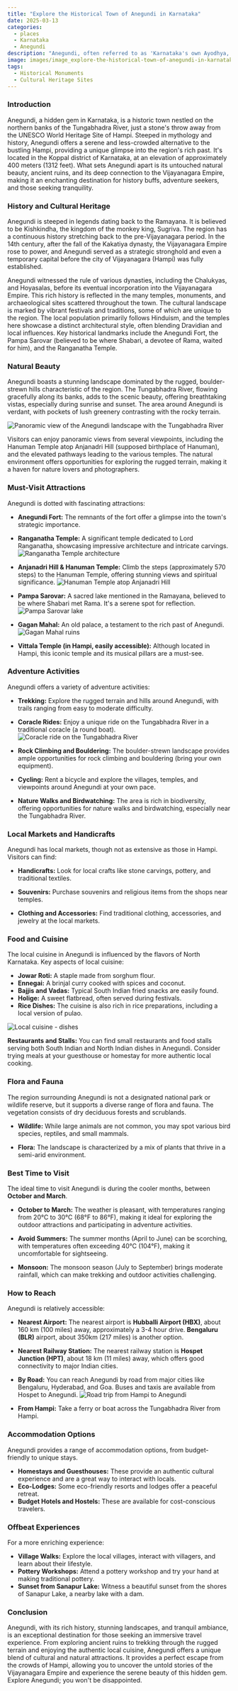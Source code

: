 ```yaml
---
title: "Explore the Historical Town of Anegundi in Karnataka"
date: 2025-03-13
categories:
  - places
  - Karnataka
  - Anegundi
description: "Anegundi, often referred to as 'Karnataka's own Ayodhya,' is a historically significant town nestled in the Western Ghats. It served as the capital of the powerful Vijayanagara Empire and is renowned for its Anegundi Fort, rock-cut temples, and the iconic Durga Temple. Located near Tirthahalli and Badami, known for their cave temples, Anegundi offers a blend of rich history and natural beauty, making it a must-visit destination in Karnataka."
image: images/image_explore-the-historical-town-of-anegundi-in-karnataka.png
tags: 
  - Historical Monuments
  - Cultural Heritage Sites
---
```



### **Introduction**

Anegundi, a hidden gem in Karnataka, is a historic town nestled on the northern banks of the Tungabhadra River, just a stone's throw away from the UNESCO World Heritage Site of Hampi. Steeped in mythology and history, Anegundi offers a serene and less-crowded alternative to the bustling Hampi, providing a unique glimpse into the region's rich past. It's located in the Koppal district of Karnataka, at an elevation of approximately 400 meters (1312 feet). What sets Anegundi apart is its untouched natural beauty, ancient ruins, and its deep connection to the Vijayanagara Empire, making it an enchanting destination for history buffs, adventure seekers, and those seeking tranquility.

### **History and Cultural Heritage**

Anegundi is steeped in legends dating back to the Ramayana. It is believed to be Kishkindha, the kingdom of the monkey king, Sugriva. The region has a continuous history stretching back to the pre-Vijayanagara period. In the 14th century, after the fall of the Kakatiya dynasty, the Vijayanagara Empire rose to power, and Anegundi served as a strategic stronghold and even a temporary capital before the city of Vijayanagara (Hampi) was fully established.

Anegundi witnessed the rule of various dynasties, including the Chalukyas, and Hoyasalas, before its eventual incorporation into the Vijayanagara Empire. This rich history is reflected in the many temples, monuments, and archaeological sites scattered throughout the town. The cultural landscape is marked by vibrant festivals and traditions, some of which are unique to the region. The local population primarily follows Hinduism, and the temples here showcase a distinct architectural style, often blending Dravidian and local influences. Key historical landmarks include the Anegundi Fort, the Pampa Sarovar (believed to be where Shabari, a devotee of Rama, waited for him), and the Ranganatha Temple.

###  **Natural Beauty**

Anegundi boasts a stunning landscape dominated by the rugged, boulder-strewn hills characteristic of the region. The Tungabhadra River, flowing gracefully along its banks, adds to the scenic beauty, offering breathtaking vistas, especially during sunrise and sunset. The area around Anegundi is verdant, with pockets of lush greenery contrasting with the rocky terrain.

<img src="placeholder_image_natural_beauty.jpg" alt="Panoramic view of the Anegundi landscape with the Tungabhadra River">

Visitors can enjoy panoramic views from several viewpoints, including the Hanuman Temple atop Anjanadri Hill (supposed birthplace of Hanuman), and the elevated pathways leading to the various temples. The natural environment offers opportunities for exploring the rugged terrain, making it a haven for nature lovers and photographers.

### **Must-Visit Attractions**

Anegundi is dotted with fascinating attractions:

*   **Anegundi Fort:** The remnants of the fort offer a glimpse into the town's strategic importance.

*   **Ranganatha Temple:** A significant temple dedicated to Lord Ranganatha, showcasing impressive architecture and intricate carvings.
    <img src="placeholder_image_ranganatha_temple.jpg" alt="Ranganatha Temple architecture">

*   **Anjanadri Hill & Hanuman Temple:** Climb the steps (approximately 570 steps) to the Hanuman Temple, offering stunning views and spiritual significance.
    <img src="placeholder_image_anjanadri_hill.jpg" alt="Hanuman Temple atop Anjanadri Hill">

*   **Pampa Sarovar:** A sacred lake mentioned in the Ramayana, believed to be where Shabari met Rama. It's a serene spot for reflection.
    <img src="placeholder_image_pampa_sarovar.jpg" alt="Pampa Sarovar lake">

*   **Gagan Mahal:** An old palace, a testament to the rich past of Anegundi.
    <img src="placeholder_image_gagan_mahal.jpg" alt="Gagan Mahal ruins">

*   **Vittala Temple (in Hampi, easily accessible):** Although located in Hampi, this iconic temple and its musical pillars are a must-see.

### **Adventure Activities**

Anegundi offers a variety of adventure activities:

*   **Trekking:** Explore the rugged terrain and hills around Anegundi, with trails ranging from easy to moderate difficulty.

*   **Coracle Rides:** Enjoy a unique ride on the Tungabhadra River in a traditional coracle (a round boat).
    <img src="placeholder_image_coracle_ride.jpg" alt="Coracle ride on the Tungabhadra River">

*   **Rock Climbing and Bouldering:** The boulder-strewn landscape provides ample opportunities for rock climbing and bouldering (bring your own equipment).

*   **Cycling:** Rent a bicycle and explore the villages, temples, and viewpoints around Anegundi at your own pace.

*   **Nature Walks and Birdwatching:** The area is rich in biodiversity, offering opportunities for nature walks and birdwatching, especially near the Tungabhadra River.

### **Local Markets and Handicrafts**

Anegundi has local markets, though not as extensive as those in Hampi. Visitors can find:

*   **Handicrafts:** Look for local crafts like stone carvings, pottery, and traditional textiles.

*   **Souvenirs:** Purchase souvenirs and religious items from the shops near temples.

*   **Clothing and Accessories:** Find traditional clothing, accessories, and jewelry at the local markets.

### **Food and Cuisine**

The local cuisine in Anegundi is influenced by the flavors of North Karnataka. Key aspects of local cuisine:

*   **Jowar Roti:** A staple made from sorghum flour.
*   **Ennegai:** A brinjal curry cooked with spices and coconut.
*   **Bajjis and Vadas:** Typical South Indian fried snacks are easily found.
*   **Holige:** A sweet flatbread, often served during festivals.
*   **Rice Dishes:** The cuisine is also rich in rice preparations, including a local version of pulao.

<img src="placeholder_image_local_cuisine.jpg" alt="Local cuisine - dishes">

**Restaurants and Stalls:** You can find small restaurants and food stalls serving both South Indian and North Indian dishes in Anegundi. Consider trying meals at your guesthouse or homestay for more authentic local cooking.

### **Flora and Fauna**

The region surrounding Anegundi is not a designated national park or wildlife reserve, but it supports a diverse range of flora and fauna. The vegetation consists of dry deciduous forests and scrublands.

*   **Wildlife:** While large animals are not common, you may spot various bird species, reptiles, and small mammals.

*   **Flora:** The landscape is characterized by a mix of plants that thrive in a semi-arid environment.

### **Best Time to Visit**

The ideal time to visit Anegundi is during the cooler months, between **October and March**.

*   **October to March:** The weather is pleasant, with temperatures ranging from 20°C to 30°C (68°F to 86°F), making it ideal for exploring the outdoor attractions and participating in adventure activities.

*   **Avoid Summers:** The summer months (April to June) can be scorching, with temperatures often exceeding 40°C (104°F), making it uncomfortable for sightseeing.

*   **Monsoon:** The monsoon season (July to September) brings moderate rainfall, which can make trekking and outdoor activities challenging.

### **How to Reach**

Anegundi is relatively accessible:

*   **Nearest Airport:** The nearest airport is **Hubballi Airport (HBX)**, about 160 km (100 miles) away, approximately a 3-4 hour drive. **Bengaluru (BLR)** airport, about 350km (217 miles) is another option.

*   **Nearest Railway Station:** The nearest railway station is **Hospet Junction (HPT)**, about 18 km (11 miles) away, which offers good connectivity to major Indian cities.

*   **By Road:** You can reach Anegundi by road from major cities like Bengaluru, Hyderabad, and Goa. Buses and taxis are available from Hospet to Anegundi.
    <img src="placeholder_image_road_trip.jpg" alt="Road trip from Hampi to Anegundi">

*   **From Hampi:** Take a ferry or boat across the Tungabhadra River from Hampi.

### **Accommodation Options**

Anegundi provides a range of accommodation options, from budget-friendly to unique stays.

*   **Homestays and Guesthouses:** These provide an authentic cultural experience and are a great way to interact with locals.
*   **Eco-Lodges:** Some eco-friendly resorts and lodges offer a peaceful retreat.
*   **Budget Hotels and Hostels:** These are available for cost-conscious travelers.

### **Offbeat Experiences**

For a more enriching experience:

*   **Village Walks:** Explore the local villages, interact with villagers, and learn about their lifestyle.
*   **Pottery Workshops:** Attend a pottery workshop and try your hand at making traditional pottery.
*   **Sunset from Sanapur Lake:** Witness a beautiful sunset from the shores of Sanapur Lake, a nearby lake with a dam.

### **Conclusion**

Anegundi, with its rich history, stunning landscapes, and tranquil ambiance, is an exceptional destination for those seeking an immersive travel experience. From exploring ancient ruins to trekking through the rugged terrain and enjoying the authentic local cuisine, Anegundi offers a unique blend of cultural and natural attractions. It provides a perfect escape from the crowds of Hampi, allowing you to uncover the untold stories of the Vijayanagara Empire and experience the serene beauty of this hidden gem. Explore Anegundi; you won't be disappointed.



